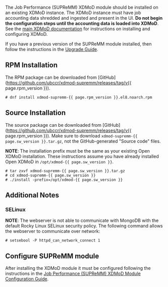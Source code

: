 The Job Performance (SUPReMM) XDMoD module should be installed on an existing XDMoD
instance.  The XDMoD instance must have job accounting data shredded and
ingested and present in the UI. **Do not begin the configuration steps until the
accounting data is loaded into XDMoD**.  See the [main XDMoD
documentation](https://open.xdmod.org) for instructions on installing and
configuring XDMoD.

If you have a previous version of the SUPReMM module installed, then
follow the instructions in the [Upgrade Guide](supremm-upgrade.html).

RPM Installation
----------------

The RPM package can be downloaded from [GitHub](https://github.com/ubccr/xdmod-supremm/releases/tag/v{{ page.rpm_version }}).

    # dnf install xdmod-supremm-{{ page.rpm_version }}.el8.noarch.rpm

Source Installation
-------------------

The source package can be downloaded from
[GitHub](https://github.com/ubccr/xdmod-supremm/releases/tag/v{{ page.rpm_version }}).
Make sure to download `xdmod-supremm-{{ page.sw_version }}.tar.gz`, not the
GitHub-generated "Source code" files.

**NOTE**: The installation prefix must be the same as your existing Open
XDMoD installation. These instructions assume you have already installed
Open XDMoD in `/opt/xdmod-{{ page.sw_version }}`.

```
# tar zxvf xdmod-supremm-{{ page.sw_version }}.tar.gz
# cd xdmod-supremm-{{ page.sw_version }}
# ./install -prefix=/opt/xdmod-{{ page.sw_version }}
```

Additional Notes
----------------

### SELinux

**NOTE**: The webserver is not able to communicate with MongoDB with the
default Rocky Linux SELinux security policy. The following command allows the
webserver to communicate over network:

    # setsebool -P httpd_can_network_connect 1

Configure SUPReMM module
------------------------

After installing the XDMoD module it must be configured following the 
instructions in the [Job Performance (SUPReMM) XDMoD Module Configuration Guide](supremm-configuration.html).

